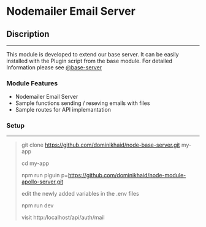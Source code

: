 
# Nodemailer Email Server

## Discription

---

This module is developed to extend our base server. It can be easily installed with the Plugin script from the base module. For detailed Information please see [@base-server](https://github.com/dominikhaid/node-base-server.git)

### Module Features

- Nodemailer Email Server
- Sample functions sending / reseving emails with files
- Sample routes for API implemantation

### Setup

---

> git clone https://github.com/dominikhaid/node-base-server.git my-app
> 
> cd my-app
> 
> npm run plguin p=https://github.com/dominikhaid/node-module-apollo-server.git
> 
> edit the newly added variables in the .env files
> 
> npm run dev
> 
> visit http:/localhost/api/auth/mail